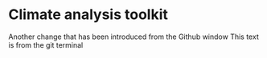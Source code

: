# Climate analysis toolkit
Another change that has been introduced from the Github window
This text is from the git terminal



